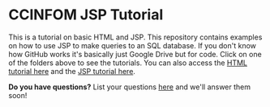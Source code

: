 # CCINFOM JSP Tutorial
This is a tutorial on basic HTML and JSP. This repository contains examples on how to use JSP to make queries to an SQL database. If you don't know how GitHub works it's basically just Google Drive but for code. Click on one of the folders above to see the tutorials. You can also access the [HTML tutorial here](/HTML%20Tutorial) and the [JSP tutorial here](/JSP%20Tutorial).

**Do you have questions?** List your questions [here](https://docs.google.com/presentation/d/1ha-dsUGfatCOguzJ50SqADUtm-L8dFPHM4CKXWQ9gBk/edit#slide=id.g530cb5b9ff_0_2) and we'll answer them soon!